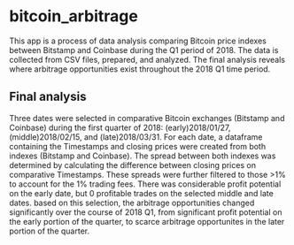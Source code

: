 # bitcoin_arbitrage #

This app is a process of data analysis comparing Bitcoin price indexes between Bitstamp and Coinbase during the Q1 period of 2018. The data is collected from CSV files, prepared, and analyzed. The final analysis reveals where arbitrage opportunities exist throughout the 2018 Q1 time period.

## Final analysis

Three dates were selected in comparative Bitcoin exchanges (Bitstamp and Coinbase) during the first quarter of 2018: (early)2018/01/27, (middle)2018/02/15, and (late)2018/03/31. For each date, a dataframe containing the Timestamps and closing prices were created from both indexes (Bitstamp and Coinbase). The spread between both indexes was determined by calculating the difference between closing prices on comparative Timestamps. These spreads were further filtered to those >1% to account for the 1% trading fees. There was considerable profit potential on the early date, but 0 profitable trades on the selected middle and late dates. based on this selection, the arbitrage opportunities changed significantly over the course of 2018 Q1, from significant profit potential on the early portion of the quarter, to scarce arbitrage opportunites in the later portion of the quarter.

